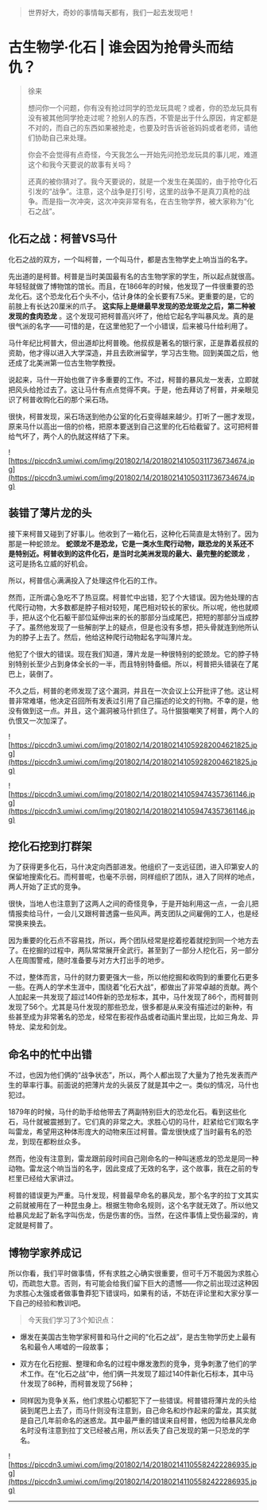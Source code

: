 > 世界好大，奇妙的事情每天都有，我们一起去发现吧！

# 古生物学·化石 | 谁会因为抢骨头而结仇？

> 徐来
> 
> 想问你一个问题，你有没有抢过同学的恐龙玩具呢？或者，你的恐龙玩具有没有被其他同学抢走过呢？抢别人的东西，不管是出于什么原因，肯定都是不对的，而自己的东西如果被抢走，也要及时告诉爸爸妈妈或者老师，请他们协助自己来处理。
> 
> 你会不会觉得有点奇怪，今天我怎么一开始先问抢恐龙玩具的事儿呢，难道这个和我今天要说的故事有关吗？
> 
> 还真的被你猜对了。我今天要说的，就是一个发生在美国的，由于抢夺化石引发的“战争”。注意，这个战争是打引号，这里的战争不是真刀真枪的战争。而是指一次冲突，这次冲突非常有名，在古生物学界，被大家称为“化石之战”。

## 化石之战：柯普VS马什

化石之战的双方，一个叫柯普，一个叫马什，都是古生物学史上响当当的名字。

先出道的是柯普。柯普是当时美国最有名的古生物学家的学生，所以起点就很高。年轻轻就做了博物馆的馆长。而且，在1866年的时候，他发现了一件很重要的恐龙化石。这个恐龙化石个头不小，估计身体的全长要有7.5米。更重要的是，它的前肢上有长达20厘米的爪子。 **这实际上是继最早发现的恐龙斑龙之后，第二种被发现的食肉恐龙** 。这个发现可把柯普高兴坏了，他给它起名字叫暴风龙。真的是很气派的名字——可惜的是，在这里他犯了一个小错误，后来被马什给利用了。

马什年纪比柯普大，但出道却比柯普晚。他叔叔是著名的银行家，正是靠着叔叔的资助，他才得以进入大学深造，并且去欧洲留学，学习古生物。回到美国之后，他还成了北美洲第一位古生物学教授。

说起来，马什一开始也做了许多重要的工作。不过，柯普的暴风龙一发表，立即就把风头给抢过去了。这让马什有点点觉得不爽。于是，他去拜访了柯普，并亲眼见识了柯普收购化石的那个采石场。

很快，柯普发现，采石场送到他办公室的化石变得越来越少。打听了一圈才发现，原来马什以高出一倍的价格，把原本要送到自己这里的化石给截留了。这可把柯普给气坏了，两个人的仇就这样结了下来。

![https://piccdn3.umiwi.com/img/201802/14/201802141050311736734674.jpg](https://piccdn3.umiwi.com/img/201802/14/201802141050311736734674.jpg)

## 装错了薄片龙的头

接下来柯普又碰到了好事儿。他收到了一箱化石，这种化石简直是太特别了。因为那是一种蛇颈龙。 **蛇颈龙不是恐龙，它是一类水生爬行动物，跟恐龙的关系还不是特别近。柯普收到的这件化石，是当时北美洲发现的最大、最完整的蛇颈龙** ，这可是扬名立威的好机会。

所以，柯普信心满满投入了处理这件化石的工作。

然而，正所谓心急吃不了热豆腐。柯普忙中出错，犯了个大错误。因为他处理的古代爬行动物，大多数都是脖子相对较短，尾巴相对较长的家伙。所以呢，他也就顺手，把从这个化石躯干部位延伸出来的长的那部分当成尾巴，把短的那部分当成脖子了。虽然他发现了一些解剖学上的疑点，但是也没有多想，把头骨就连到他所认为的脖子上去了。然后，他给这种爬行动物起名字叫薄片龙。

他犯了个很大的错误。现在我们知道，薄片龙是一种很特别的蛇颈龙。它的脖子特别特别长至少占到身体全长的一半，而且特别特备细。所以，柯普把头错装在了尾巴上，装倒了。

不久之后，柯普的老师发现了这个漏洞，并且在一次会议上公开批评了他。这让柯普非常难堪，他决定召回所有发表过引用了自己描述的论文的刊物。不幸的是，他没有做到这一点。并且，这个漏洞被马什抓住了。马什狠狠嘲笑了柯普，两个人的仇恨又一次加深了。

![https://piccdn3.umiwi.com/img/201802/14/201802141059282004621825.jpg](https://piccdn3.umiwi.com/img/201802/14/201802141059282004621825.jpg)

![https://piccdn3.umiwi.com/img/201802/14/201802141059474357361146.jpg](https://piccdn3.umiwi.com/img/201802/14/201802141059474357361146.jpg)

## 挖化石挖到打群架

为了获得更多化石，马什决定向西部进发。他组织了一支远征团，进入印第安人的保留地搜索化石。而柯普呢，也毫不示弱，同样组织了团队，进入了同样的地点，两人开始了正式的竞争。

很快，当地人也注意到了这两人之间的奇怪竞争，于是开始利用这一点，一会儿把情报卖给马什，一会儿又跟柯普透露一些风声。两支团队之间雇佣的工人，也是经常换来换去。

因为重要的化石点不容易找，所以，两个团队经常是挖着挖着就挖到同一个地方去了。在挖掘的过程中，两队常常展开全武行。甚至到了一部分人挖化石，另一部分人在周围警戒，随时准备要与对方大打出手的地步。

不过，整体而言，马什的财力要更强大一些，所以他挖掘和收购到的重要化石更多一些。在两人的学术生涯中，围绕着“化石大战”，都做出了非常卓越的贡献。两个人加起来一共发现了超过140件新的恐龙标本，其中，马什发现了86个，而柯普则发现了56个。尤其是马什发现的那些恐龙，很多都是从来没有描述过的新种，有些甚至成为非常著名的恐龙，经常在影视作品或者动画片里出现，比如三角龙、异特龙、梁龙和剑龙。

## 命名中的忙中出错

不过，也因为他们俩的“战争状态”，所以，两个人都出现了大量为了抢先发表而产生的草率行事。前面说的把薄片龙的头装反了就是其中之一。类似的情况，马什也犯过。

1879年的时候，马什的助手给他带去了两副特别巨大的恐龙化石。看到这些化石，马什就被震撼到了。它们真的非常之大。求胜心切的马什，赶紧给它们取名字叫雷龙，希望用这种体形庞大的动物来压过柯普。雷龙很快成了当时最有名的恐龙，到现在都粉丝众多。

然而，他没有注意到，雷龙跟前段时间自己刚命名的一种叫迷惑龙的恐龙是同一种动物。雷龙这个响当当的名字，因此变成了无效的名字，这个故事，我在之前的专栏里已经给大家讲过。

柯普的错误更为严重。马什发现，柯普最早命名的暴风龙，那个名字的拉丁文其实之前就被用在了一种昆虫身上。根据生物命名规则，这个名字就无效了。所以他又给暴风龙起了新名字叫伤龙，伤是伤害的伤。当然，在这件事情上受伤最深的，肯定就是柯普了。

## 博物学家养成记

所以你看，我们平时做事情，怀有求胜之心确实很重要，但可千万不能因为求胜心切，而疏忽大意。否则，有可能会给我们留下巨大的遗憾——你之前出现过这种因为求胜心太强或者做事鲁莽犯下错误吗，如果有的话，不妨在评论里和大家分享一下自己的经验和教训吧。

> 今天我们学习了3个知识点：

* 爆发在美国古生物学家柯普和马什之间的“化石之战”，是古生物学历史上最有名和最令人唏嘘的一段故事；

* 双方在化石挖掘、整理和命名的过程中爆发激烈的竞争，竞争刺激了他们的学术工作。在“化石之战”中，他们俩一共发现了超过140件新化石标本，其中马什发现了86种，而柯普发现了56种；

* 同样因为竞争关系，他们求胜心切都犯下了一些错误。柯普错将薄片龙的头给装到尾巴上去了，而马什则没有注意到，自己命名和炒作起来的雷龙，其实就是自己几年前命名的迷惑龙。其中最严重的错误来自柯普，他因为给暴风龙命名时没有注意到拉丁文已经被占用，所以丢失了自己发现的第一只恐龙的学名。

![https://piccdn3.umiwi.com/img/201802/14/201802141105582422286935.jpg](https://piccdn3.umiwi.com/img/201802/14/201802141105582422286935.jpg)

---

